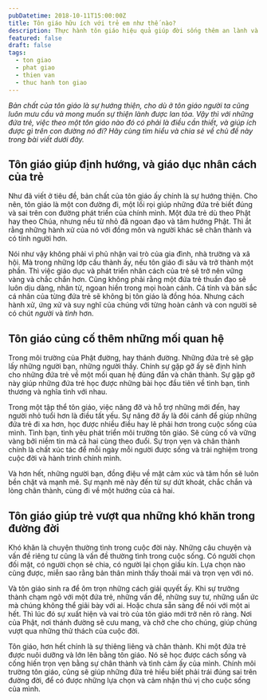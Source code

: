 ```yaml
---
pubDatetime: 2018-10-11T15:00:00Z
title: Tôn giáo hữu ích với trẻ em như thế nào?
description: Thực hành tôn giáo hiệu quả giúp đời sống thêm an lành và hạnh phúc, giác ngộ nhiều điều hữu ích để đem lại năng lượng tích cực cho bản thân, và giá trị đẹp cho cộng đồng.
featured: false
draft: false
tags:
  - ton giao
  - phat giao
  - thien van
  - thuc hanh ton giao
---
```


_Bản chất của tôn giáo là sự hướng thiện, cho dù ở tôn giáo người ta cũng luôn mưu cầu và mong muốn sự thiện lành được lan tỏa. Vậy thì với những đứa trẻ, việc theo một tôn giáo nào đó có phải là điều cần thiết, và giúp ích được gì trên con đường nó đi? Hãy cùng tìm hiểu và chia sẻ về chủ đề này trong bài viết dưới đây._

## Tôn giáo giúp định hướng, và giáo dục nhân cách của trẻ

Như đã viết ở tiêu đề, bản chất của tôn giáo ấy chính là sự hướng thiện. Cho nên, tôn giáo là một con đường đi, một lối rọi giúp những đứa trẻ biết đúng và sai trên con đường phát triển của chính mình. Một đứa trẻ dù theo Phật hay theo Chúa, nhưng nếu từ nhỏ đã ngoan đạo và tâm hướng Phật. Thì ắt rằng những hành xử của nó với đồng môn và người khác sẽ chân thành và có tính người hơn.

Nói như vậy không phải vì phủ nhận vai trò của gia đình, nhà trường và xã hội. Mà trong những lớp cấu thành ấy, nếu tôn giáo đi sâu và trở thành một phần. Thì việc giáo dục và phát triển nhân cách của trẻ sẽ trở nên vững vàng và chắc chắn hơn. Cũng không phải rằng một đứa trẻ thuần đạo sẽ luôn dịu dàng, nhân từ, ngoan hiền trong mọi hoàn cảnh. Cá tính và bản sắc cá nhân của từng đứa trẻ sẽ không bị tôn giáo là đồng hóa. Nhưng cách hành xử, ứng xử và suy nghĩ của chúng với từng hoàn cảnh và con người sẽ có chút _người_ và _tình_ hơn.

## Tôn giáo củng cố thêm những mối quan hệ

Trong môi trường của Phật đường, hay thánh đường. Những đứa trẻ sẽ gặp lấy những người bạn, những người thầy. Chính sự gặp gỡ ấy sẽ định hình cho những đứa trẻ về một mối quan hệ đúng đắn và chân thành. Sự gặp gỡ này giúp những đứa trẻ học được những bài học đầu tiên về tình bạn, tình thương và nghĩa tình với nhau.

Trong một tập thể tôn giáo, việc nâng đỡ và hỗ trợ những mới đến, hay người nhỏ tuổi hơn là điều tất yếu. Sự nâng đỡ ấy là đôi cánh để giúp những đứa trẻ đi xa hơn, học được nhiều điều hay lẽ phải hơn trong cuộc sống của mình. Tình bạn, tình yêu phát triển môi trường tôn giáo. Sẽ củng cố và vững vàng bởi niềm tin mà cả hai cùng theo đuổi. Sự trọn vẹn và chân thành chính là chất xúc tác để mỗi ngày mỗi người được sống và trải nghiệm trong cuộc đời và hành trình chính mình.

Và hơn hết, những người bạn, đồng điệu về mặt cảm xúc và tâm hồn sẽ luôn bền chặt và mạnh mẽ. Sự mạnh mẽ này đến từ sự dứt khoát, chắc chắn và lòng chân thành, cùng đi về một hướng của cả hai.

## Tôn giáo giúp trẻ vượt qua những khó khăn trong đường đời

Khó khăn là chuyện thường tình trong cuộc đời này. Những câu chuyện và vấn đề riêng tư cũng là vấn đề thường tình trong cuộc sống. Có người chọn đối mặt, có người chọn sẻ chia, có người lại chọn giấu kín. Lựa chọn nào cũng được, miễn sao rằng bản thân mình thấy thoải mái và trọn vẹn với nó.

Và tôn giáo sinh ra để ôm trọn những cách giải quyết ấy. Khi sự trưởng thành chạm ngõ với một đứa trẻ, những vấn đề, những suy tư, những uẩn ức mà chúng không thể giãi bày với ai. Hoặc chưa sẵn sàng để nói với một ai hết. Thì lúc đó sự xuất hiện và vai trò của tôn giáo mới trở nên rõ ràng. Nơi của Phật, nơi thánh đường sẽ cưu mang, và chở che cho chúng, giúp chúng vượt qua những thử thách của cuộc đời.

Tôn giáo, hơn hết chính là sự thiêng liêng và chân thành. Khi một đứa trẻ được nuôi dưỡng và lớn lên bằng tôn giáo. Nó sẽ học được cách sống và cống hiến trọn vẹn bằng sự chân thành và tình cảm ấy của mình. Chính môi trường tôn giáo, cũng sẽ giúp những đứa trẻ hiểu biết phải trái đúng sai trên đường đời, để có được những lựa chọn và cảm nhận thú vị cho cuộc sống của mình.
